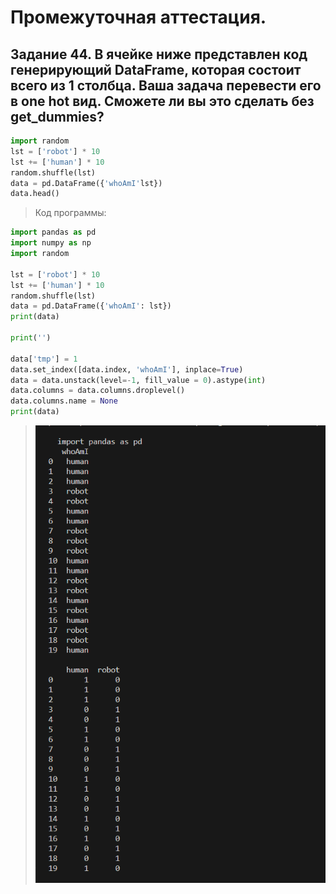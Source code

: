 # Промежуточная аттестация.

##  Задание 44. В ячейке ниже представлен код генерирующий DataFrame, которая состоит всего из 1 столбца. Ваша задача перевести его в one hot вид. Сможете ли вы это сделать без get_dummies?
```py
import random
lst = ['robot'] * 10
lst += ['human'] * 10
random.shuffle(lst)
data = pd.DataFrame({'whoAmI'lst})
data.head() 
```

> Код программы:
```py
import pandas as pd 
import numpy as np 
import random
 
lst = ['robot'] * 10
lst += ['human'] * 10
random.shuffle(lst)
data = pd.DataFrame({'whoAmI': lst})
print(data)
 
print('')

data['tmp'] = 1
data.set_index([data.index, 'whoAmI'], inplace=True)
data = data.unstack(level=-1, fill_value = 0).astype(int)
data.columns = data.columns.droplevel()
data.columns.name = None
print(data)
```
> ![image_answer_in_terminal](https://raw.githubusercontent.com/SmirnovRinat/PYTHON_COURSE/main/Final_control_work/image_answer_in_terminal.png)